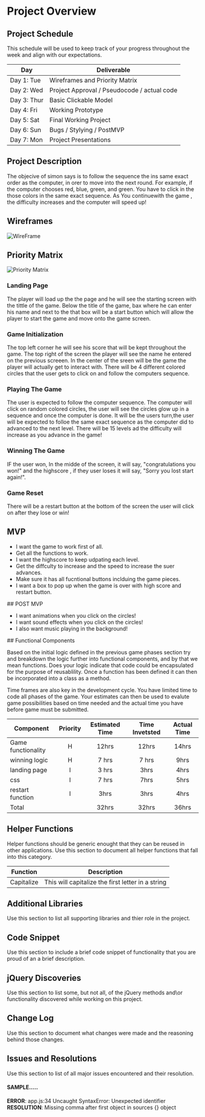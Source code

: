 # Project Overview

## Project Schedule

This schedule will be used to keep track of your progress throughout the week and align with our expectations.  

|  Day | Deliverable | 
|---|---| 
|Day 1: Tue| Wireframes and Priority Matrix|
|Day 2: Wed| Project Approval /  Pseudocode / actual code|
|Day 3: Thur| Basic Clickable Model |
|Day 4: Fri| Working Prototype |
|Day 5: Sat| Final Working Project |
|Day 6: Sun| Bugs / Stylying / PostMVP |
|Day 7: Mon| Project Presentations |


## Project Description

<!-- Use this section to describe your final project and perhaps any links to relevant sites that help convey the concept and\or functionality. -->
The objecive of simon says is to follow the sequence the ins same exact order as the computer, in orer to move into the next round. For example, if the computer chooses red, blue, green, and green. You have to click in the those colors in the same exact sequence. As You continuewith the game , the difficulty increases and the computer will speed up!

## Wireframes

<!-- Include images of your wireframes.  -->
![WireFrame](./wireframes/IMG_1891.JPG)

## Priority Matrix

<!-- Include a full list of features that have been prioritized based on the `Time and Importance` Matix.   -->
![Priority Matrix](./wireframes/IMG_19002.JPG)
<!-- ## Game Components -->

### Landing Page
<!-- What will a player see when they start your game? -->
The player will load up the the page and he will see the starting screen with the tittle of the game. Below the title of the game, bax where he can enter his name and next to the that box will be a start button which will allow the player to start the game and move onto the game screen.

### Game Initialization
<!-- What will a player see when the game is started? 
 -->
 The top left corner he will see his score that will be kept throughout the game. The top right of the screen the player will see the name he entered on the previous screeen. In the center of the sreen will be the game the player will actually get to interact with. There will be 4 different colored circles that the user gets to click on and follow the computers sequence.
### Playing The Game
<!-- What will be the flow of the game, what will the user be expeted to do and what will the user expect from the game --> The user is expected to follow the computer sequence. The computer will click on random colored circles, the user will see the circles glow up in a sequence and once the computer is done. It will be the users turn,the user will be expected to folloe the same exact sequence as the computer did to advanced to the next level. There will be 15 levels ad the difficulty will increase as you advance in the game!

### Winning The Game
<!-- What does it look like when the game ends, what determines winning or losing? -->
IF the user won, In the midde of the screen, it will say, "congratulations you won!" and the highscore , if they user loses it will say, "Sorry you lost start again!".

### Game Reset
<!-- How will the user restart the game once it has been completed.
 -->
 There will be a restart button at the bottom of the screen the user will click on after they lose or win!
## MVP 

<!-- Include the full list of features that will be part of your MVP 
 -->
 <ul>
    <li>I want the game to work first of all.</li>
    <li>Get all the functions to work. </li>
    <li>I want the highscore to keep udpating each level.</li>
    <li>Get the diffculty to increase and the speed to increase the suer advances.</li>
    <li>Make sure it has all fucntional buttons inclduing the game pieces.</li>
    <li>I want a box to pop up when the game is over with high score and restart button.</li>
</ul>
## POST MVP
<!-- Include the full list of features that you are considering for POST MV -->
<ul>
    <li>I want animations when you click on the circles!</li>
    <li>I want sound effects when you click on the circles! </li>
    <li>I also want music playing in the background!</li>
</ul>
## Functional Components

Based on the initial logic defined in the previous game phases section try and breakdown the logic further into functional components, and by that we mean functions.  Does your logic indicate that code could be encapsulated for the purpose of reusablility.  Once a function has been defined it can then be incorporated into a class as a method. 

Time frames are also key in the development cycle.  You have limited time to code all phases of the game.  Your estimates can then be used to evalute game possibilities based on time needed and the actual time you have before game must be submitted. 

| Component | Priority | Estimated Time | Time Invetsted | Actual Time |
| --- | :---: |  :---: | :---: | :---: |
| Game functionality | H | 12hrs| 12hrs | 14hrs |
| winning logic | H | 7 hrs| 7 hrs| 9hrs |
|landing page| l | 3 hrs | 3hrs| 4hrs |
|css| l | 7 hrs | 7hrs | 5hrs|
restart function | l | 3hrs | 3hrs | 4hrs |
| Total | | 32hrs | 32hrs | 36hrs |

## Helper Functions
Helper functions should be generic enought that they can be reused in other applications. Use this section to document all helper functions that fall into this category.

| Function | Description | 
| --- | :---: |  
| Capitalize | This will capitalize the first letter in a string | 

## Additional Libraries
 Use this section to list all supporting libraries and thier role in the project. 

## Code Snippet

Use this section to include a brief code snippet of functionality that you are proud of an a brief description.  

## jQuery Discoveries
 Use this section to list some, but not all, of the jQuery methods and\or functionality discovered while working on this project.

## Change Log
 Use this section to document what changes were made and the reasoning behind those changes.  

## Issues and Resolutions
 Use this section to list of all major issues encountered and their resolution.

#### SAMPLE.....
**ERROR**: app.js:34 Uncaught SyntaxError: Unexpected identifier                                
**RESOLUTION**: Missing comma after first object in sources {} object

